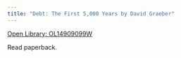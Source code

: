 ```yaml
---
title: "Debt: The First 5,000 Years by David Graeber"
---
```

[Open Library: OL14909099W](https://openlibrary.org/works/OL14909099W/Debt)

Read paperback.
